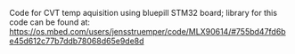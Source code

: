 Code for CVT temp aquisition using bluepill STM32 board;
library for this code can be found at: https://os.mbed.com/users/jensstruemper/code/MLX90614/#755bd47fd6be45d612c77b7ddb78068d65e9de8d
